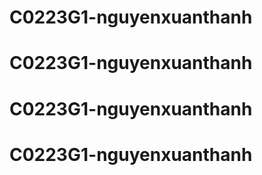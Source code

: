 # C0223G1-nguyenxuanthanh
# C0223G1-nguyenxuanthanh
# C0223G1-nguyenxuanthanh
# C0223G1-nguyenxuanthanh
